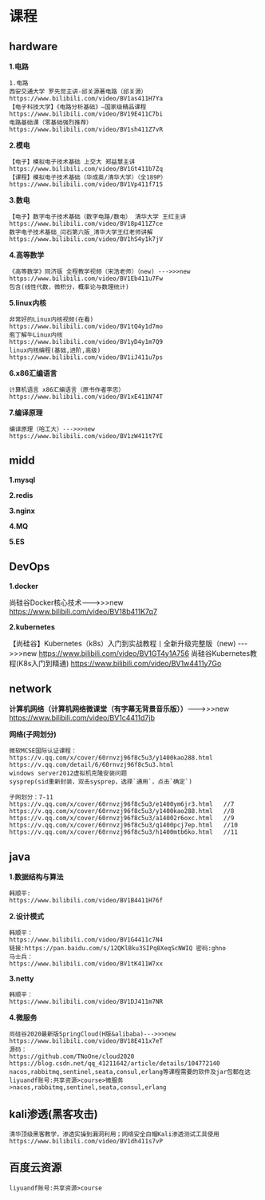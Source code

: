 # 课程

## hardware 

**1.电路**

    1.电路
    西安交通大学 罗先觉主讲-邱关源著电路（邱关源）
    https://www.bilibili.com/video/BV1as411H7Ya
    【电子科技大学】《电路分析基础》—国家级精品课程
    https://www.bilibili.com/video/BV19E411C7bi
    电路基础课（零基础强烈推荐）
    https://www.bilibili.com/video/BV1sh411Z7vR

**2.模电**

    【电子】模拟电子技术基础 上交大 郑益慧主讲
    https://www.bilibili.com/video/BV1Gt411b7Zq
    【课程】模拟电子技术基础（华成英/清华大学）（全189P）
    https://www.bilibili.com/video/BV1Vp411f71S

**3.数电**

    【电子】数字电子技术基础（数字电路/数电） 清华大学 王红主讲
    https://www.bilibili.com/video/BV18p411Z7ce
    数字电子技术基础_闫石第六版_清华大学王红老师讲解
    https://www.bilibili.com/video/BV1hS4y1k7jV

**4.高等数学**

    《高等数学》同济版 全程教学视频（宋浩老师）（new) --->>>new
    https://www.bilibili.com/video/BV1Eb411u7Fw
    包含(线性代数，微积分，概率论与数理统计)


**5.linux内核**

    非常好的Linux内核视频(在看)
    https://www.bilibili.com/video/BV1tQ4y1d7mo
    庖丁解牛Linux内核
    https://www.bilibili.com/video/BV1yD4y1m7Q9
    linux内核编程(基础,进阶,高级)
    https://www.bilibili.com/video/BV1iJ411u7ps

**6.x86汇编语言**

    计算机语言 x86汇编语言（原书作者李忠）
    https://www.bilibili.com/video/BV1xE411N74T

**7.编译原理**

    编译原理（哈工大）--->>>new
    https://www.bilibili.com/video/BV1zW411t7YE

## midd

**1.mysql**

**2.redis**

**3.nginx**

**4.MQ**

**5.ES**

## DevOps

**1.docker**

尚硅谷Docker核心技术--->>>new
https://www.bilibili.com/video/BV18b411K7q7

**2.kubernetes**

【尚硅谷】Kubernetes（k8s）入门到实战教程丨全新升级完整版（new) --->>>new
https://www.bilibili.com/video/BV1GT4y1A756
尚硅谷Kubernetes教程(K8s入门到精通)
https://www.bilibili.com/video/BV1w4411y7Go

## network

**计算机网络（计算机网络微课堂（有字幕无背景音乐版））**--->>>new
https://www.bilibili.com/video/BV1c4411d7jb
    
**网络(子网划分)**

    微软MCSE国际认证课程：
    https://v.qq.com/x/cover/60rnvzj96f8c5u3/y1400kao288.html 
    https://v.qq.com/detail/6/60rnvzj96f8c5u3.html 
    windows server2012虚拟机克隆安装问题 
    sysprep(sid重新封装，双击sysprep，选择`通用`，点击`确定`)
    
    子网划分：7-11
    https://v.qq.com/x/cover/60rnvzj96f8c5u3/e1400ym6jr3.html   //7
    https://v.qq.com/x/cover/60rnvzj96f8c5u3/y1400kao288.html   //8
    https://v.qq.com/x/cover/60rnvzj96f8c5u3/a14002r6oxc.html   //9
    https://v.qq.com/x/cover/60rnvzj96f8c5u3/q1400pcj7ep.html   //10
    https://v.qq.com/x/cover/60rnvzj96f8c5u3/h1400mtb6ko.html   //11

## java
**1.数据结构与算法**

    韩顺平:
    https://www.bilibili.com/video/BV1B4411H76f

**2.设计模式**

    韩顺平：
    https://www.bilibili.com/video/BV1G4411c7N4
    链接:https://pan.baidu.com/s/12QKlBku3SIPq8XeqScNWIQ 密码:ghno
    马士兵：
    https://www.bilibili.com/video/BV1tK411W7xx

**3.netty**

    韩顺平：
    https://www.bilibili.com/video/BV1DJ411m7NR

**4.微服务**

	尚硅谷2020最新版SpringCloud(H版&alibaba)--->>>new
	https://www.bilibili.com/video/BV18E411x7eT
	源码：
	https://github.com/TNoOne/cloud2020
	https://blog.csdn.net/qq_41211642/article/details/104772140
	nacos,rabbitmq,sentinel,seata,consul,erlang等课程需要的软件及jar包都在这
	liyuandf账号:共享资源>course>微服务>nacos,rabbitmq,sentinel,seata,consul,erlang


## kali渗透(黑客攻击)
    清华顶级黑客教学，渗透实操到漏洞利用；网络安全白帽Kali渗透测试工具使用
    https://www.bilibili.com/video/BV1dh411s7vP


## 百度云资源
    liyuandf账号:共享资源>course